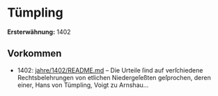 # Tümpling

**Ersterwähnung:** 1402

## Vorkommen
- 1402: [jahre/1402/README.md](../jahre/1402/README.md) – Die
Urteile ſind auf verſchiedene Rechtsbelehrungen von
etlichen Niedergeſeßten geſprochen, deren einer, Hans von
Tümpling, Voigt zu Arnshau...
